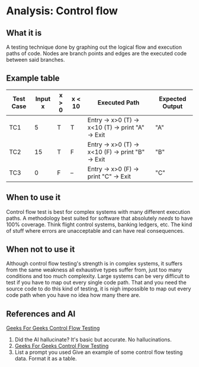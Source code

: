 # Analysis: Control flow

## What it is

A testing technique done by graphing out the logical flow and execution paths of code. Nodes are branch points and edges are the executed code between said branches.

## Example table

| Test Case |	Input x	 | x > 0 |	x < 10 |	Executed Path |	Expected Output |
|-----------|---------|--------|--------|------------------|-----------------|
| TC1 |	5 |	T |	T |	Entry → x>0 (T) → x<10 (T) → print "A" → Exit |	"A" |
| TC2 |	15 | T | F | Entry → x>0 (T) → x<10 (F) → print "B" → Exit | "B" |
| TC3 |	0 |	F |	– |	Entry → x>0 (F) → print "C" → Exit |	"C" |

## When to use it

Control flow test is best for complex systems with many different execution paths. A methodology best suited for software that absolutely _needs_ to have 100% coverage. Think flight control systems, banking ledgers, etc. The kind of stuff where errors are unacceptable and can have real consequences.

## When not to use it

Although control flow testing's strength is in complex systems, it suffers from the same weakness all exhaustive types suffer from, just too many conditions and too much complexity. Large systems can be very difficult to test if you have to map out every single code path. That and you need the source code to do this kind of testing, it is nigh impossible to map out every code path when you have no idea how many there are.

## References and AI

[Geeks For Geeks Control Flow Testing](https://www.geeksforgeeks.org/software-testing/control-flow-software-testing)

1. Did the AI hallucinate?
It's basic but accurate. No hallucinations.
2. [Geeks For Geeks Control Flow Testing](https://www.geeksforgeeks.org/software-testing/control-flow-software-testing)
3. List a prompt you used
Give an example of some control flow testing data. Format it as a table.
